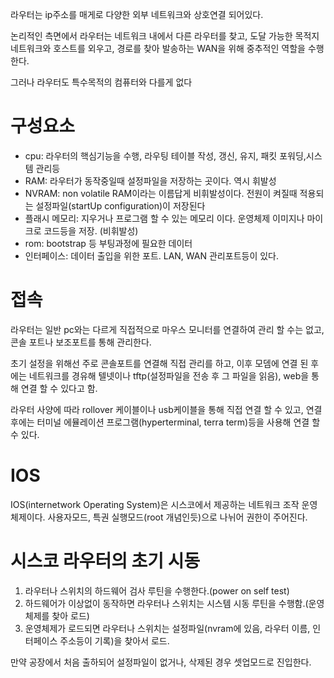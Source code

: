 
 라우터는 ip주소를 매게로 다양한 외부 네트워크와 상호연결 되어있다.

논리적인 측면에서 라우터는 네트워크 내에서 다른 라우터를 찾고, 도달 가능한 목적지 네트워크와 호스트를 외우고, 경로를 찾아 발송하는 WAN을 위해 중추적인 역할을 수행한다.

그러나 라우터도 특수목적의 컴퓨터와 다를게 없다 

# 구성요소 
- cpu: 라우터의 핵심기능을 수행, 라우팅 테이블 작성, 갱신, 유지, 패킷 포워딩,시스템 관리등
- RAM: 라우터가 동작중일때 설정파일을 저장하는 곳이다. 역시 휘발성
- NVRAM: non volatile RAM이라는 이름답게 비휘발성이다. 전원이 켜질때 적용되는 설정파일(startUp configuration)이 저장된다
- 플래시 메모리: 지우거나 프로그램 할 수 있는 메모리 이다. 운영체제 이미지나 마이크로 코드등을 저장. (비휘발성)
- rom: bootstrap 등 부팅과정에 필요한 데이터
- 인터페이스: 데이터 출입을 위한 포트. LAN, WAN 관리포트등이 있다.


# 접속 

 라우터는 일반 pc와는 다르게 직접적으로 마우스 모니터를 연결하여 관리 할 수는 없고, 콘솔 포트나 보조포트를 통해 관리한다.

초기 설정을 위해선 주로 콘솔포트를 연결해 직접 관리를 하고, 이후 모뎀에 연결 된 후에는 네트워크를 경유해 텔넷이나 tftp(설정파일을 전송 후 그 파일을 읽음), web을 통해 연결 할 수 있다고 함.

라우터 사양에 따라 rollover 케이블이나 usb케이블을 통해 직접 연결 할 수 있고, 연결후에는 터미널 에뮬레이션 프로그램(hyperterminal, terra term)등을 사용해 연결 할 수 있다.

# IOS

IOS(internetwork Operating System)은 시스코에서 제공하는 네트워크 조작 운영체제이다.
사용자모드, 특권 실행모드(root 개념인듯)으로 나뉘어 권한이 주어진다.

# 시스코 라우터의 초기 시동

1. 라우터나 스위치의 하드웨어 검사 루틴을 수행한다.(power on self test)
2. 하드웨어가 이상없이 동작하면 라우터나 스위치는 시스템 시동 루틴을 수행함.(운영체제를 찾아 로드)
3. 운영체제가 로드되면 라우터나 스위치는 설정파일(nvram에 있음, 라우터 이름, 인터페이스 주소등이 기록)을 찾아서 로드.

만약 공장에서 처음 출하되어 설정파일이 없거나, 삭제된 경우 셋업모드로 진입한다.



